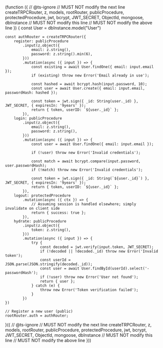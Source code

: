 (function ({
    // @ts-ignore  // MUST NOT modify the next line
    createTRPCRouter, z, models, rootRouter, publicProcedure, protectedProcedure, jwt, bcrypt, JWT_SECRET, ObjectId, mongoose, dbInstance  // MUST NOT modify this line
    // MUST NOT modify the above line
}) {
    const User = dbInstance.model("User")
        
    const authRouter = createTRPCRouter({
        register: publicProcedure
            .input(z.object({
                email: z.string(),
                password: z.string().min(6),
            }))
            .mutation(async ({ input }) => {
                const existing = await User.findOne({ email: input.email });
                if (existing) throw new Error('Email already in use');

                const hashed = await bcrypt.hash(input.password, 10);
                const user = await User.create({ email: input.email, passwordHash: hashed });

                const token = jwt.sign({ _id: String(user._id) }, JWT_SECRET, { expiresIn: '9years' });
                return { token, userID: `${user._id}` };
            }),
        login: publicProcedure
            .input(z.object({
                email: z.string(),
                password: z.string(),
            }))
            .mutation(async ({ input }) => {
                const user = await User.findOne({ email: input.email });

                if (!user) throw new Error('Invalid credentials');

                const match = await bcrypt.compare(input.password, user.passwordHash);
                if (!match) throw new Error('Invalid credentials');

                const token = jwt.sign({ _id: String(`${user._id}`) }, JWT_SECRET, { expiresIn: '9years' });
                return { token, userID: `${user._id}` };
            }),
        logout: protectedProcedure
            .mutation(async ({ ctx }) => {
                // Assuming session is handled elsewhere; simply invalidate on client side
                return { success: true };
            }),
        hydrate: publicProcedure
            .input(z.object({
                token: z.string(),
            }))
            .mutation(async ({ input }) => {
                try {
                    const decoded = jwt.verify(input.token, JWT_SECRET);
                    if (!decoded || !decoded._id) throw new Error('Invalid token');
                    const userId = JSON.parse(JSON.stringify(decoded._id));
                    const user = await User.findById(userId).select('-passwordHash');
                    if (!user) throw new Error('User not found');
                    return { user };
                } catch (e) {
                    throw new Error('Token verification failed');
                }
            })
    })

    // Register a new user (public)
    rootRouter.auth = authRouter;

}({ 
    // @ts-ignore  // MUST NOT modify the next line
    createTRPCRouter, z, models, rootRouter, publicProcedure, protectedProcedure, jwt, bcrypt, JWT_SECRET, ObjectId, mongoose, dbInstance  // MUST NOT modify this line
    // MUST NOT modify the above line
}))

